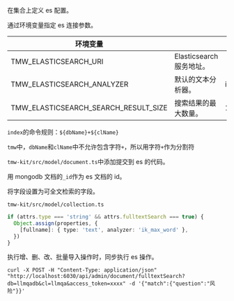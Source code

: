 在集合上定义 es 配置。

通过环境变量指定 es 连接参数。

| 环境变量                             |                          | 默认值      |
| ------------------------------------ | ------------------------ | ----------- |
| TMW_ELASTICSEARCH_URI                | Elasticsearch 服务地址。 |             |
| TMW_ELASTICSEARCH_ANALYZER           | 默认的文本分析器。       | ik_max_word |
| TMW_ELASTICSEARCH_SEARCH_RESULT_SIZE | 搜索结果的最大数量。     | 10          |

`index`的命令规则：`${dbName}+${clName}`

`tmw`中，`dbName`和`clName`中不允许包含字符`+`，所以用字符`+`作为分割符

`tmw-kit/src/model/document.ts`中添加提交到 es 的代码。

用 mongodb 文档的`_id`作为 es 文档的 id。

将字段设置为可全文检索的字段。

`tmw-kit/src/model/collection.ts`

```ts
if (attrs.type === 'string' && attrs.fulltextSearch === true) {
  Object.assign(properties, {
    [fullname]: { type: 'text', analyzer: 'ik_max_word' },
  })
}
```

执行增、删、改、批量导入操作时，同步执行 es 操作。

```shell
curl -X POST -H "Content-Type: application/json" "http://localhost:6030/api/admin/document/fulltextSearch?db=llmqadb&cl=llmqa&access_token=xxxx" -d '{"match":{"question":"风险"}}'
```

